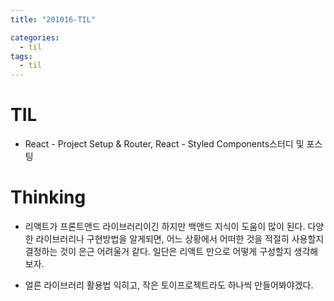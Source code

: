 ```yaml
---
title: "201016-TIL"

categories:
  - til
tags:
  - til
---
```


# TIL
 - React - Project Setup & Router, React - Styled Components스터디 및 포스팅

 

# Thinking
 - 리액트가 프론트앤드 라이브러리이긴 하지만 백앤드 지식이 도움이 많이 된다. 다양한 라이브러리나 구현방법을 알게되면, 어느 상황에서 어떠한 것을 적절히 사용할지 결정하는 것이 은근 어려울거 같다. 일단은 리액트 만으로 어떻게 구성할지 생각해보자.

 - 얼른 라이브러리 활용법 익히고, 작은 토이프로젝트라도 하나씩 만들어봐야겠다. 